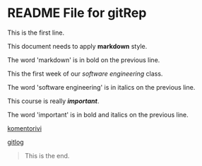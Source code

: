 # README File for **gitRep**

This is the first line.

This document needs to apply **markdown** style. 

The word 'markdown' is in bold on the previous line. 

This the first week of our *software engineering* class.

The word 'software engineering' is in italics on the previous line.

This course is really ***important***.

The word 'important' is in bold and italics on the previous line.

  [komentorivi](https://github.com/sainioan/gitRep/blob/master/laskarit/viikko1/komentorivi.txt)

  [gitlog ](https://github.com/sainioan/gitRep/blob/master/laskarit/viikko1/gitlog.txt)

> This is the end.
